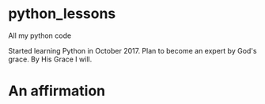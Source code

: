 # python_lessons
All my python code

Started learning Python in October 2017. Plan to become an expert by God's grace. By His Grace I will.

# An affirmation
